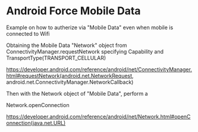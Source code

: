 # Android Force Mobile Data

Example on how to autherize via "Mobile Data" even when mobile is connected to Wifi

Obtaining the Mobile Data "Network" object from ConnectivityManager.requestNetwork specifying Capability and TransportType(TRANSPORT_CELLULAR)

https://developer.android.com/reference/android/net/ConnectivityManager.html#requestNetwork(android.net.NetworkRequest, android.net.ConnectivityManager.NetworkCallback)

Then with the Network object of "Mobile Data", perform a

Network.openConnection 

https://developer.android.com/reference/android/net/Network.html#openConnection(java.net.URL)

